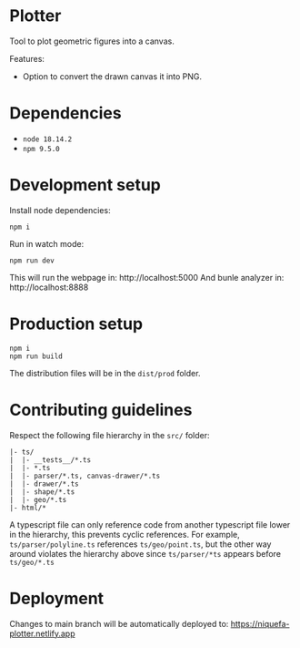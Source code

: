 # Plotter

Tool to plot geometric figures into a canvas.

Features:
- Option to convert the drawn canvas it into PNG.

# Dependencies

- `node 18.14.2`
- `npm 9.5.0`

# Development setup

Install node dependencies:

```
npm i
```

Run in watch mode:
```
npm run dev
```

This will run the webpage in: http://localhost:5000
And bunle analyzer in: http://localhost:8888

# Production setup

```
npm i
npm run build
```

The distribution files will be in the `dist/prod` folder.

# Contributing guidelines

Respect the following file hierarchy in the `src/` folder:

```
|- ts/
|  |- __tests__/*.ts
|  |- *.ts
|  |- parser/*.ts, canvas-drawer/*.ts
|  |- drawer/*.ts
|  |- shape/*.ts
|  |- geo/*.ts
|- html/*
```

A typescript file can only reference code from another typescript file lower in the hierarchy, this prevents cyclic references. For example, `ts/parser/polyline.ts` references `ts/geo/point.ts`, but the other way around violates the hierarchy above since `ts/parser/*ts` appears before `ts/geo/*.ts`

# Deployment

Changes to main branch will be automatically deployed to: https://niquefa-plotter.netlify.app

